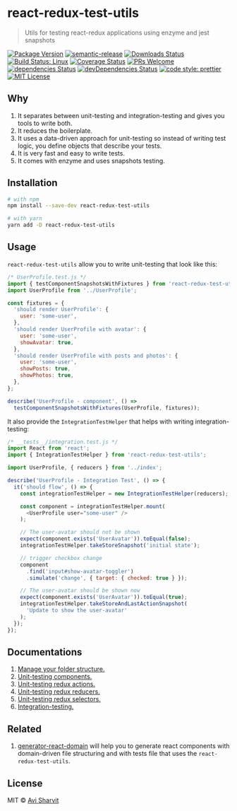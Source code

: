 # react-redux-test-utils

> Utils for testing react-redux applications using enzyme and jest snapshots

[![Package Version](https://img.shields.io/npm/v/react-redux-test-utils.svg?style=flat-square)](https://www.npmjs.com/package/react-redux-test-utils)
[![semantic-release](https://img.shields.io/badge/%20%20%F0%9F%93%A6%F0%9F%9A%80-semantic--release-e10079.svg)](https://github.com/semantic-release/semantic-release)
[![Downloads Status](https://img.shields.io/npm/dm/react-redux-test-utils.svg?style=flat-square)](https://npm-stat.com/charts.html?package=react-redux-test-utils&from=2016-04-01)
[![Build Status: Linux](https://img.shields.io/travis/sharvit/react-redux-test-utils/master.svg?style=flat-square)](https://travis-ci.org/sharvit/react-redux-test-utils)
[![Coverage Status](https://coveralls.io/repos/github/sharvit/react-redux-test-utils/badge.svg?branch=master)](https://coveralls.io/github/sharvit/react-redux-test-utils?branch=master)
[![PRs Welcome](https://img.shields.io/badge/PRs-welcome-brightgreen.svg?style=flat-square)](http://makeapullrequest.com)
[![dependencies Status](https://david-dm.org/sharvit/react-redux-test-utils/status.svg)](https://david-dm.org/sharvit/react-redux-test-utils)
[![devDependencies Status](https://david-dm.org/sharvit/react-redux-test-utils/dev-status.svg)](https://david-dm.org/sharvit/react-redux-test-utils?type=dev)
[![code style: prettier](https://img.shields.io/badge/code_style-prettier-ff69b4.svg?style=flat-square)](https://github.com/prettier/prettier)
[![MIT License](https://img.shields.io/npm/l/stack-overflow-copy-paste.svg?style=flat-square)](http://opensource.org/licenses/MIT)

## Why

1. It separates between unit-testing and integration-testing and gives you tools to write both.
2. It reduces the boilerplate.
3. It uses a data-driven approach for unit-testing so instead of writing test logic, you define objects that describe your tests.
4. It is very fast and easy to write tests.
5. It comes with enzyme and uses snapshots testing.

## Installation

```sh
# with npm
npm install --save-dev react-redux-test-utils

# with yarn
yarn add -D react-redux-test-utils
```

## Usage

`react-redux-test-utils` allow you to write unit-testing that look like this:

```js
/* UserProfile.test.js */
import { testComponentSnapshotsWithFixtures } from 'react-redux-test-utils';
import UserProfile from '../UserProfile';

const fixtures = {
  'should render UserProfile': {
    user: 'some-user',
  },
  'should render UserProfile with avatar': {
    user: 'some-user',
    showAvatar: true,
  },
  'should render UserProfile with posts and photos': {
    user: 'some-user',
    showPosts: true,
    showPhotos: true,
  },
};

describe('UserProfile - component', () =>
  testComponentSnapshotsWithFixtures(UserProfile, fixtures));
```

It also provide the `IntegrationTestHelper` that helps with writing integration-testing:

```js
/* __tests__/integration.test.js */
import React from 'react';
import { IntegrationTestHelper } from 'react-redux-test-utils';

import UserProfile, { reducers } from '../index';

describe('UserProfile - Integration Test', () => {
  it('should flow', () => {
    const integrationTestHelper = new IntegrationTestHelper(reducers);

    const component = integrationTestHelper.mount(
      <UserProfile user="some-user" />
    );

    // The user-avatar should not be shown
    expect(component.exists('UserAvatar')).toEqual(false);
    integrationTestHelper.takeStoreSnapshot('initial state');

    // trigger checkbox change
    component
      .find('input#show-avatar-toggler')
      .simulate('change', { target: { checked: true } });

    // The user-avatar should be shown now
    expect(component.exists('UserAvatar')).toEqual(true);
    integrationTestHelper.takeStoreAndLastActionSnapshot(
      'Update to show the user-avatar'
    );
  });
});
```

## Documentations

1. [Manage your folder structure.](./docs/manage-your-code-folder-structure.md)
2. [Unit-testing components.](./docs/unit-testing-components.md)
3. [Unit-testing redux actions.](./docs/unit-testing-actions.md)
4. [Unit-testing redux reducers.](./docs/unit-testing-reducers.md)
5. [Unit-testing redux selectors.](./docs/unit-testing-selectors.md)
6. [Integration-testing.](./docs/integration-testing.md)

## Related

1. [generator-react-domain](https://github.com/glekner/generator-react-domain) will help you to generate react components with domain-driven file structuring and with tests file that uses the `react-redux-test-utils`.

## License

MIT &copy; [Avi Sharvit](https://sharvit.github.io)
